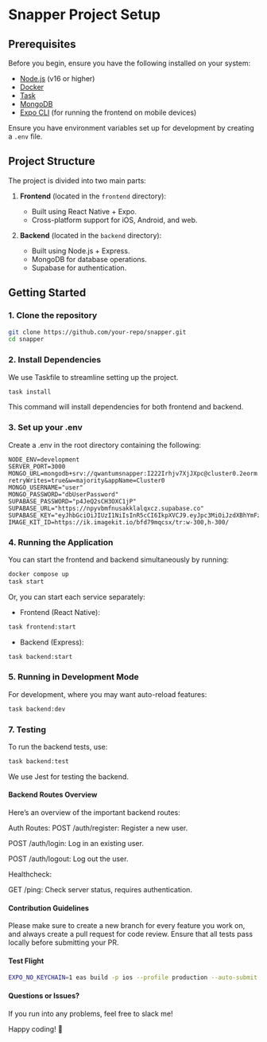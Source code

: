 # Snapper Project Setup

## Prerequisites

Before you begin, ensure you have the following installed on your system:

- [Node.js](https://nodejs.org/) (v16 or higher)
- [Docker](https://www.docker.com/)
- [Task](https://taskfile.dev/)
- [MongoDB](https://www.mongodb.com/docs/manual/installation/)
- [Expo CLI](https://docs.expo.dev/get-started/installation/) (for running the
  frontend on mobile devices)

Ensure you have environment variables set up for development by creating a
`.env` file.

## Project Structure

The project is divided into two main parts:

1. **Frontend** (located in the `frontend` directory):

   - Built using React Native + Expo.
   - Cross-platform support for iOS, Android, and web.

2. **Backend** (located in the `backend` directory):
   - Built using Node.js + Express.
   - MongoDB for database operations.
   - Supabase for authentication.

## Getting Started

### 1. Clone the repository

```bash
git clone https://github.com/your-repo/snapper.git
cd snapper
```

### 2. Install Dependencies

We use Taskfile to streamline setting up the project.

```bash
task install
```

This command will install dependencies for both frontend and backend.

### 3. Set up your .env

Create a .env in the root directory containing the following:

```
NODE_ENV=development
SERVER_PORT=3000
MONGO_URL=mongodb+srv://qwantumsnapper:I222Irhjv7XjJXpc@cluster0.2eorm.mongodb.net/?retryWrites=true&w=majority&appName=Cluster0
MONGO_USERNAME="user"
MONGO_PASSWORD="dbUserPassword"
SUPABASE_PASSWORD="p4JeQ2sCH3OXC1jP"
SUPABASE_URL="https://npyvbmfnusakklalqxcz.supabase.co"
SUPABASE_KEY="eyJhbGciOiJIUzI1NiIsInR5cCI6IkpXVCJ9.eyJpc3MiOiJzdXBhYmFzZSIsInJlZiI6Im5weXZibWZudXNha2tsYWxxeGN6Iiwicm9sZSI6ImFub24iLCJpYXQiOjE3MjkyODg2MTgsImV4cCI6MjA0NDg2NDYxOH0.P_gUi5uPuALkeXtHeWKYrPDVaIyESW5BQS_NvdvRkNs"
IMAGE_KIT_ID=https://ik.imagekit.io/bfd79mqcsx/tr:w-300,h-300/
```

### 4. Running the Application

You can start the frontend and backend simultaneously by running:

```bash
docker compose up
task start
```

Or, you can start each service separately:

- Frontend (React Native):

```bash
task frontend:start
```

- Backend (Express):

```bash
task backend:start
```

### 5. Running in Development Mode

For development, where you may want auto-reload features:

```bash
task backend:dev
```

### 7. Testing

To run the backend tests, use:

```bash
task backend:test
```

We use Jest for testing the backend.

#### Backend Routes Overview

Here’s an overview of the important backend routes:

Auth Routes: POST /auth/register: Register a new user.

POST /auth/login: Log in an existing user.

POST /auth/logout: Log out the user.

Healthcheck:

GET /ping: Check server status, requires authentication.

#### Contribution Guidelines

Please make sure to create a new branch for every feature you work on, and
always create a pull request for code review. Ensure that all tests pass locally
before submitting your PR.

#### Test Flight

```bash
EXPO_NO_KEYCHAIN=1 eas build -p ios --profile production --auto-submit
```

#### Questions or Issues?

If you run into any problems, feel free to slack me!

Happy coding! 🐠

